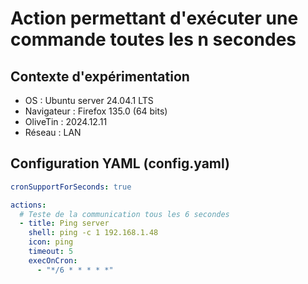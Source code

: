 # Action permettant d'exécuter une commande toutes les n secondes
## Contexte d'expérimentation
* OS : Ubuntu server 24.04.1 LTS
* Navigateur : Firefox 135.0 (64 bits)
* OliveTin : 2024.12.11
* Réseau : LAN

## Configuration YAML (config.yaml)
```yaml
cronSupportForSeconds: true

actions:
  # Teste de la communication tous les 6 secondes
  - title: Ping server
    shell: ping -c 1 192.168.1.48
    icon: ping
    timeout: 5
    execOnCron:
      - "*/6 * * * * *"
```
